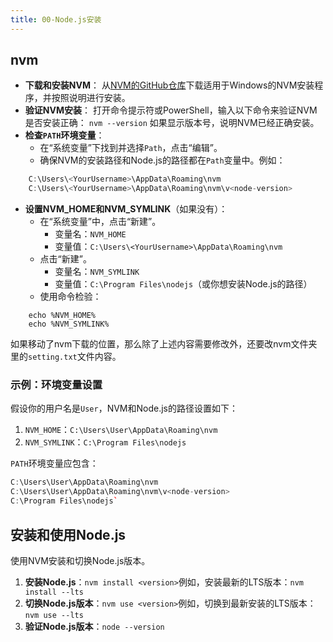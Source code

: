 ```yaml
---
title: 00-Node.js安装
---
```

## nvm

- **下载和安装NVM**： 从[NVM的GitHub仓库](https://github.com/coreybutler/nvm-windows/releases)下载适用于Windows的NVM安装程序，并按照说明进行安装。
- **验证NVM安装**： 打开命令提示符或PowerShell，输入以下命令来验证NVM是否安装正确：
	`nvm --version`
    如果显示版本号，说明NVM已经正确安装。
- **检查`PATH`环境变量**：
	- 在“系统变量”下找到并选择`Path`，点击“编辑”。
	- 确保NVM的安装路径和Node.js的路径都在`Path`变量中。例如：
```C++
    C:\Users\<YourUsername>\AppData\Roaming\nvm 
    C:\Users\<YourUsername>\AppData\Roaming\nvm\v<node-version>
```
- **设置NVM_HOME和NVM_SYMLINK**（如果没有）：
	- 在“系统变量”中，点击“新建”。
	    - 变量名：`NVM_HOME`
	    - 变量值：`C:\Users\<YourUsername>\AppData\Roaming\nvm`
	- 点击“新建”。
	    - 变量名：`NVM_SYMLINK`
	    - 变量值：`C:\Program Files\nodejs`（或你想安装Node.js的路径）
	- 使用命令检验：
```shell
	echo %NVM_HOME%
	echo %NVM_SYMLINK%
```
 如果移动了nvm下载的位置，那么除了上述内容需要修改外，还要改nvm文件夹里的`setting.txt`文件内容。

### 示例：环境变量设置

假设你的用户名是`User`，NVM和Node.js的路径设置如下：

1. `NVM_HOME`：`C:\Users\User\AppData\Roaming\nvm`
2. `NVM_SYMLINK`：`C:\Program Files\nodejs`

`PATH`环境变量应包含：
```c++
C:\Users\User\AppData\Roaming\nvm 
C:\Users\User\AppData\Roaming\nvm\v<node-version> 
C:\Program Files\nodejs`
```
## 安装和使用Node.js

使用NVM安装和切换Node.js版本。

1. **安装Node.js**：`nvm install <version>`例如，安装最新的LTS版本：`nvm install --lts`
2. **切换Node.js版本**：`nvm use <version>`例如，切换到最新安装的LTS版本：    `nvm use --lts`
3. **验证Node.js版本**：`node --version`
